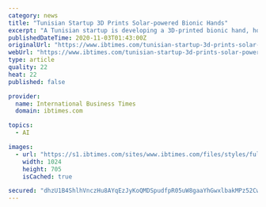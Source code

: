 ```yaml
---
category: news
title: "Tunisian Startup 3D Prints Solar-powered Bionic Hands"
excerpt: "A Tunisian startup is developing a 3D-printed bionic hand, hoping the affordable and solar-powered prosthetic will help amputees and other disabled people across Africa. Unlike traditional devices, the artificial hand can be customised for children and youths,"
publishedDateTime: 2020-11-03T01:43:00Z
originalUrl: "https://www.ibtimes.com/tunisian-startup-3d-prints-solar-powered-bionic-hands-3075204"
webUrl: "https://www.ibtimes.com/tunisian-startup-3d-prints-solar-powered-bionic-hands-3075204"
type: article
quality: 22
heat: 22
published: false

provider:
  name: International Business Times
  domain: ibtimes.com

topics:
  - AI

images:
  - url: "https://s1.ibtimes.com/sites/www.ibtimes.com/files/styles/full/public/2020/11/02/tunisian-startup-cure-bionics-are-developing-a-prototype.jpg"
    width: 1024
    height: 705
    isCached: true

secured: "dhzU1B4ShlhVnczHu8AYqEzJyKoQMDSpudfpR05uW8gaaYhGwxlbakMPz52CwLe58GGSuuv5N8BKtF5W56nZwvjmU4W9AX9Q+u1ZN0TDZ+Hff2HIclRF2w5FdqPh9II+42vdTWIe5YZvLPwjQRMR+7cR69ZYy00tQAVPvFMMPkNvh4jOFntPrP9esYkdUl2GE/MEPnz4jWa9yhYm4VRiIuwLvrBqKO1bVcR+8aL/SSqwjwZ4pM5PrvgVBDP2ZYmN4rWxSPQV7XCGM6upgsnmvbqgR2aw/hCx8hS0PvRg7X5WVq1wsCNSluf7vY4qP/RkKM/pLTu/hped8QJAbBkEjJVvn8tSs9xIbXoGCpifrQo=;7JAtMa+ipBzIFmjaFuxkLQ=="
---
```


